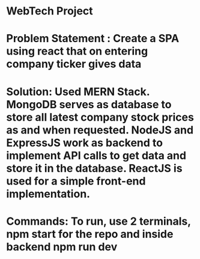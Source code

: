 # WebTech Project
# Problem Statement : Create a SPA using react that on entering company ticker gives data
# Solution: Used MERN Stack. MongoDB serves as database to store all latest company stock prices as and when requested. NodeJS and ExpressJS work as backend to implement API calls to get data and store it in the database. ReactJS is used for a simple front-end implementation.
# Commands: To run, use 2 terminals, npm start for the repo and inside backend npm run dev
